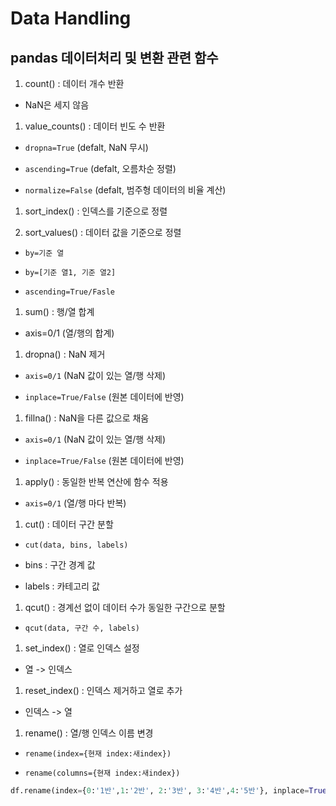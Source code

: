 # Data Handling

## pandas 데이터처리 및 변환 관련 함수

1. count() : 데이터 개수 반환

- NaN은 세지 않음

1. value_counts() : 데이터 빈도 수 반환

- `dropna=True` (defalt, NaN 무시)

- `ascending=True` (defalt, 오름차순 정렬)

- `normalize=False` (defalt, 범주형 데이터의 비율 계산)

1. sort_index() : 인덱스를 기준으로 정렬

1. sort_values() : 데이터 값을 기준으로 정렬

- `by=기준 열`

- `by=[기준 열1, 기준 열2]`

- `ascending=True/Fasle`

1. sum() : 행/열 합계

- axis=0/1 (열/행의 합계)

1. dropna() : NaN 제거

- `axis=0/1` (NaN 값이 있는 열/행 삭제)

- `inplace=True/False` (원본 데이터에 반영)

1. fillna() : NaN을 다른 값으로 채움

- `axis=0/1` (NaN 값이 있는 열/행 삭제)

- `inplace=True/False` (원본 데이터에 반영)

1. apply() : 동일한 반복 연산에 함수 적용

- `axis=0/1` (열/행 마다 반복)

1. cut() : 데이터 구간 분할

- `cut(data, bins, labels)`

- bins : 구간 경계 값

- labels : 카테고리 값

1. qcut() : 경계선 없이 데이터 수가 동일한 구간으로 분할

- `qcut(data, 구간 수, labels)`

1. set_index() : 열로 인덱스 설정

- 열 -> 인덱스

1. reset_index() : 인덱스 제거하고 열로 추가

- 인덱스 -> 열

1. rename() : 열/행 인덱스 이름 변경

- `rename(index={현재 index:새index})`

- `rename(columns={현재 index:새index})`

```python
df.rename(index={0:'1반',1:'2반', 2:'3반', 3:'4반',4:'5반'}, inplace=True)
```
